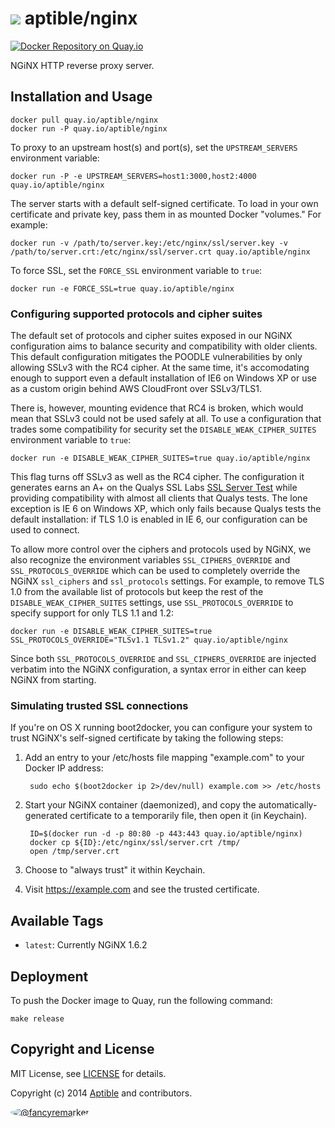 # ![](https://gravatar.com/avatar/11d3bc4c3163e3d238d558d5c9d98efe?s=64) aptible/nginx

[![Docker Repository on Quay.io](https://quay.io/repository/aptible/nginx/status)](https://quay.io/repository/aptible/nginx)

NGiNX HTTP reverse proxy server.

## Installation and Usage

    docker pull quay.io/aptible/nginx
    docker run -P quay.io/aptible/nginx

To proxy to an upstream host(s) and port(s), set the `UPSTREAM_SERVERS` environment variable:

    docker run -P -e UPSTREAM_SERVERS=host1:3000,host2:4000 quay.io/aptible/nginx

The server starts with a default self-signed certificate. To load in your own certificate and private key, pass them in as mounted Docker "volumes." For example:

    docker run -v /path/to/server.key:/etc/nginx/ssl/server.key -v /path/to/server.crt:/etc/nginx/ssl/server.crt quay.io/aptible/nginx

To force SSL, set the `FORCE_SSL` environment variable to `true`:

    docker run -e FORCE_SSL=true quay.io/aptible/nginx

### Configuring supported protocols and cipher suites

The default set of protocols and cipher suites exposed in our NGiNX
configuration aims to balance security and compatibility with older clients.
This default configuration mitigates the POODLE vulnerabilities by only allowing
SSLv3 with the RC4 cipher. At the same time, it's accomodating enough to support
even a default installation of IE6 on Windows XP or use as a custom origin
behind AWS CloudFront over SSLv3/TLS1.

There is, however, mounting evidence that RC4 is broken, which would mean that
SSLv3 could not be used safely at all. To use a configuration that trades some
compatibility for security set the `DISABLE_WEAK_CIPHER_SUITES` environment
variable to `true`:

    docker run -e DISABLE_WEAK_CIPHER_SUITES=true quay.io/aptible/nginx

This flag turns off SSLv3 as well as the RC4 cipher. The configuration it
generates earns an A+ on the Qualys SSL Labs
[SSL Server Test](https://www.ssllabs.com/ssltest/) while providing
compatibility with almost all clients that Qualys tests. The lone exception is
IE 6 on Windows XP, which only fails because Qualys tests the default
installation: if TLS 1.0 is enabled in IE 6, our configuration can be used to
connect.

To allow more control over the ciphers and protocols used by NGiNX, we also
recognize the environment variables `SSL_CIPHERS_OVERRIDE` and
`SSL_PROTOCOLS_OVERRIDE` which can be used to completely override the NGiNX
`ssl_ciphers` and `ssl_protocols` settings. For example, to remove TLS 1.0 from
the available list of protocols but keep the rest of the
`DISABLE_WEAK_CIPHER_SUITES` settings, use `SSL_PROTOCOLS_OVERRIDE` to specify
support for only TLS 1.1 and 1.2:

    docker run -e DISABLE_WEAK_CIPHER_SUITES=true SSL_PROTOCOLS_OVERRIDE="TLSv1.1 TLSv1.2" quay.io/aptible/nginx

Since both `SSL_PROTOCOLS_OVERRIDE` and `SSL_CIPHERS_OVERRIDE` are injected
verbatim into the NGiNX configuration, a syntax error in either can keep NGiNX
from starting.

### Simulating trusted SSL connections

If you're on OS X running boot2docker, you can configure your system to trust NGiNX's self-signed certificate by taking the following steps:

1. Add an entry to your /etc/hosts file mapping "example.com" to your Docker IP address:

        sudo echo $(boot2docker ip 2>/dev/null) example.com >> /etc/hosts

1. Start your NGiNX container (daemonized), and copy the automatically-generated certificate to a temporarily file, then open it (in Keychain).

        ID=$(docker run -d -p 80:80 -p 443:443 quay.io/aptible/nginx)
        docker cp ${ID}:/etc/nginx/ssl/server.crt /tmp/
        open /tmp/server.crt

1. Choose to "always trust" it within Keychain.

1. Visit https://example.com and see the trusted certificate.


## Available Tags

* `latest`: Currently NGiNX 1.6.2

## Deployment

To push the Docker image to Quay, run the following command:

    make release

## Copyright and License

MIT License, see [LICENSE](LICENSE.md) for details.

Copyright (c) 2014 [Aptible](https://www.aptible.com) and contributors.

[<img src="https://s.gravatar.com/avatar/f7790b867ae619ae0496460aa28c5861?s=60" style="border-radius: 50%;" alt="@fancyremarker" />](https://github.com/fancyremarker)
